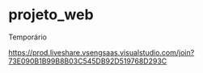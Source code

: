 # projeto_web
Temporário

https://prod.liveshare.vsengsaas.visualstudio.com/join?73E090B1B99B8B03C545DB92D519768D293C
